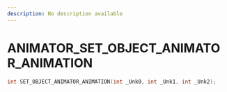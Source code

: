 ```yaml
---
description: No description available 
---
```


# ANIMATOR\_SET_OBJECT_ANIMATOR_ANIMATION

```cpp
int SET_OBJECT_ANIMATOR_ANIMATION(int _Unk0, int _Unk1, int _Unk2);
```